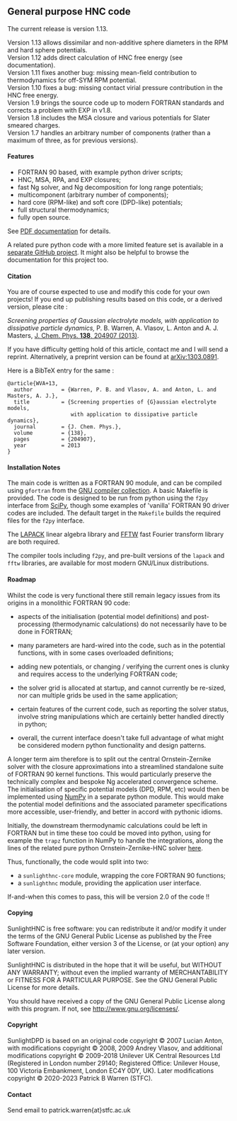## General purpose HNC code

The current release is version 1.13.

Version 1.13 allows dissimilar and non-additive sphere diameters in the RPM and hard sphere potentials.  
Version 1.12 adds direct calculation of HNC free energy (see documentation).  
Version 1.11 fixes another bug: missing mean-field contribution to thermodynamics for off-SYM RPM potential.  
Version 1.10 fixes a bug: missing contact virial pressure contribution in the HNC free energy.  
Version 1.9 brings the source code up to modern FORTRAN standards and corrects a problem with EXP in v1.8.  
Version 1.8 includes the MSA closure and various potentials for Slater smeared charges.  
Version 1.7 handles an arbitrary number of components (rather than a maximum of three, as for previous versions).

#### Features

* FORTRAN 90 based, with example python driver scripts;
* HNC, MSA, RPA, and EXP closures;
* fast Ng solver, and Ng decomposition for long range potentials;
* multicomponent (arbitrary number of components);
* hard core (RPM-like) and soft core (DPD-like) potentials;
* full structural thermodynamics;
* fully open source.

See [PDF documentation](oz_doc.pdf "oz_doc.pdf") for details.

A related pure python code with a more limited feature set is
available in a [separate GitHub
project](https://github.com/patrickbwarren/python3-HNC-solver).  It
might also be helpful to browse the documentation for this project
too.

#### Citation

You are of course expected to use and modify this code for your own
projects!  If you end up publishing results based on this code, or a
derived version, please cite :

*Screening properties of Gaussian electrolyte models, with application
to dissipative particle dynamics,* P. B. Warren, A.  Vlasov, L. Anton
and A. J. Masters, [J. Chem. Phys. **138**, 204907
(2013)](http://jcp.aip.org/resource/1/jcpsa6/v138/i20/p204907_s1 "AIP
link").

If you have difficulty getting hold of this article, contact me and I
will send a reprint. Alternatively, a preprint version can be found at
[arXiv:1303.0891](http://front.math.ucdavis.edu/1303.0891 "arXiv link").

Here is a BibTeX entry for the same :

```
@article{WVA+13,
  author         = {Warren, P. B. and Vlasov, A. and Anton, L. and Masters, A. J.},
  title          = {Screening properties of {G}aussian electrolyte models,
                    with application to dissipative particle dynamics},
  journal        = {J. Chem. Phys.},
  volume         = {138},
  pages          = {204907},
  year           = 2013
}
```

#### Installation Notes

The main code is written as a FORTRAN 90 module, and can be compiled
using `gfortran` from the [GNU compiler
collection](https://gcc.gnu.org/ "GNU website").  A basic Makefile is
provided.  The code is designed to be run from python using the `f2py`
interface from [SciPy](http://www.scipy.org/ "SciPy website"), though
some examples of 'vanilla' FORTRAN 90 driver codes are included.  The
default target in the `Makefile` builds the required files for the
`f2py` interface.

The [LAPACK](http://www.netlib.org/lapack/ "LAPACK webpage")
linear algebra library and [FFTW](http://www.fftw.org/ "FFTW website")
fast Fourier transform library are both required.

The compiler tools including `f2py`, and pre-built versions of the
`lapack` and `fftw` libraries, are available for most modern GNU/Linux
distributions.

#### Roadmap

Whilst the code is very functional there still remain legacy issues
from its origins in a monolithic FORTRAN 90 code:

* aspects of the initialisation (potential model definitions) and
  post-processing (thermodynamic calculations) do not necessarily have
  to be done in FORTRAN;

* many parameters are hard-wired into the code, such as in the
  potential functions, with in some cases overloaded definitions;

* adding new potentials, or changing / verifying the current ones is
  clunky and requires access to the underlying FORTRAN code;

* the solver grid is allocated at startup, and cannot currently be
  re-sized, nor can multiple grids be used in the same application;

* certain features of the current code, such as reporting the solver
  status, involve string manipulations which are certainly better
  handled directly in python;

* overall, the current interface doesn't take full advantage of what
  might be considered modern python functionality and design patterns.

A longer term aim therefore is to split out the central
Ornstein-Zernike solver with the closure approximations into a
streamlined standalone suite of FORTRAN 90 kernel functions.  This
would particularly preserve the technically complex and bespoke Ng
accelerated convergence scheme.  The initialisation of specific
potential models (DPD, RPM, etc) would then be implemented using
[NumPy](https://numpy.org/) in a separate python module.  This
would make the potential model definitions and the associated
parameter specifications more accessible, user-friendly, and better in
accord with pythonic idioms.

Initially, the downstream thermodynamic calculations could be left in
FORTRAN but in time these too could be moved into python, using for
example the `trapz` function in NumPy to handle the integrations, along
the lines of the related pure python Ornstein-Zernike-HNC solver
[here](https://github.com/patrickbwarren/python3-HNC-solver).

Thus, functionally, the code would split into two:

* a `sunlighthnc-core` module, wrapping the core FORTRAN 90 functions;
* a `sunlighthnc` module, providing the application user interface.

If-and-when this comes to pass, this will be version 2.0 of the code !!

#### Copying

SunlightHNC is free software: you can redistribute it and/or modify
it under the terms of the GNU General Public License as published by
the Free Software Foundation, either version 3 of the License, or
(at your option) any later version.

SunlightHNC is distributed in the hope that it will be useful, but
WITHOUT ANY WARRANTY; without even the implied warranty of
MERCHANTABILITY or FITNESS FOR A PARTICULAR PURPOSE.  See the GNU
General Public License for more details.

You should have received a copy of the GNU General Public License
along with this program.  If not, see
<http://www.gnu.org/licenses/>.

#### Copyright

SunlightDPD is based on an original code copyright &copy; 2007 Lucian
Anton, with modifications copyright &copy; 2008, 2009 Andrey Vlasov, and
additional modifications copyright &copy; 2009-2018 Unilever UK Central
Resources Ltd (Registered in London number 29140;
Registered Office: Unilever House, 100 Victoria Embankment, London EC4Y 0DY, UK).
Later modifications copyright &copy; 2020-2023 Patrick B Warren (STFC).

#### Contact

Send email to patrick.warren{at}stfc.ac.uk
